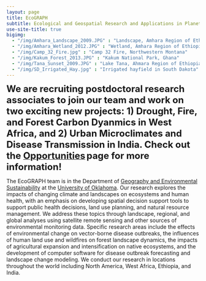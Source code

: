 ```yaml
---
layout: page
title: EcoGRAPH
subtitle: Ecological and Geospatial Research and Applications in Planetary Health
use-site-title: true
bigimg: 
  - "/img/Amhara_Landscape_2009.JPG" : "Landscape, Amhara Region of Ethiopia"
  - "/img/Amhara_Wetland_2012.JPG" : "Wetland, Amhara Region of Ethiopia"
  - "/img/Camp_32_Fire.jpg" : "Camp 32 Fire, Northwestern Montana"
  - "/img/Kakum_Forest_2013.JPG" : "Kakum National Park, Ghana"
  - "/img/Tana_Sunset_2009.JPG" : "Lake Tana, Ahmara Region of Ethiopia"
  - "/img/SD_Irrigated_Hay.jpg" : "Irrigated hayfield in South Dakota"
---
```


**<font size = "5">We are recruiting postdoctoral research associates to join our team and work on two exciting new projects: 1) Drought, Fire, and Forest Carbon Dyanmics in West Africa, and 2) Urban Microclimates and Disease Transmission in India. Check out the </font>[<font size = "5">Opportunities</font>](http://ecograph.net/opportunities/) <font size = "5">page for more information!</font>**

The EcoGRAPH team is in the Department of [Geography and Environmental Sustainability](http://www.ou.edu/ags/geography) at the [University of Oklahoma](http://www.ou.edu/). Our research explores the impacts of changing climate and landscapes on ecosystems and human health, with an emphasis on developing spatial decision support tools to support public health decisions, land use planning, and natural resource management. We address these topics through landscape, regional, and global analyses using satellite remote sensing and other sources of environmental monitoring data. Specific research areas include the effects of environmental change on vector-borne disease outbreaks, the influences of human land use and wildfires on forest landscape dynamics, the impacts of agricultural expansion and intensification on native ecosystems, and the development of computer software for disease outbreak forecasting and landscape change modeling. We conduct our research in locations throughout the world including North America, West Africa, Ethiopia, and India. 

